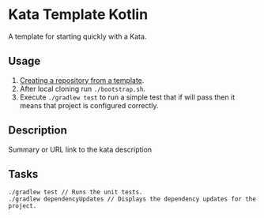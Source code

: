 # Kata Template Kotlin

A template for starting quickly with a Kata.

## Usage

1. [Creating a repository from a template](https://help.github.com/en/articles/creating-a-repository-from-a-template).
1. After local cloning run `./bootstrap.sh`.
1. Execute `./gradlew test` to run a simple test that if will pass then it means that project is configured correctly.  

## Description

Summary or URL link to the kata description

## Tasks

```
./gradlew test // Runs the unit tests.
./gradlew dependencyUpdates // Displays the dependency updates for the project.
```
